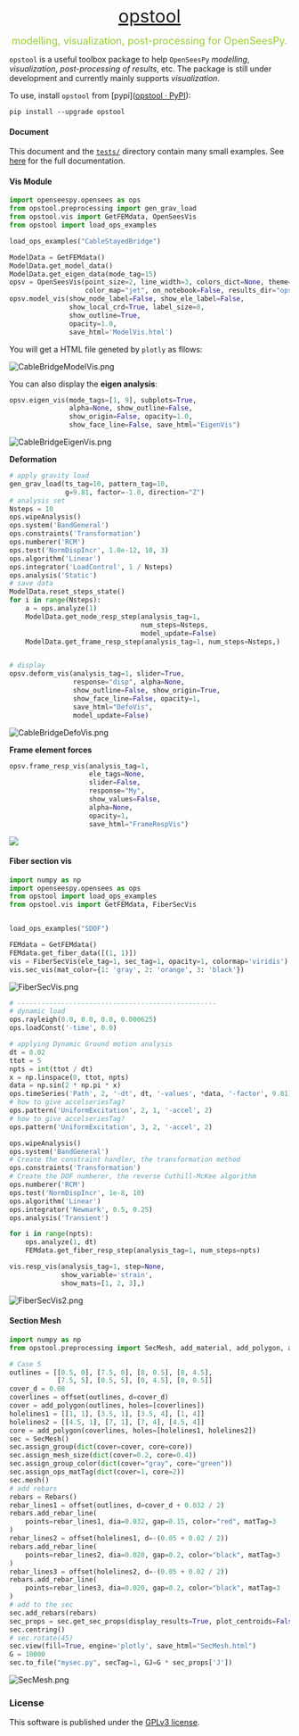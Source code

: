 <p align="center">
  <font size=6><a href="https://github.com/yexiang1992/opstool">opstool</a></font>
  <p align="center"><font size=4 color=YellowGreen>modelling, visualization, post-processing for OpenSeesPy.</font></p>
</p>

``opstool`` is a useful toolbox package to help ``OpenSeesPy`` *modelling*, *visualization*, *post-processing of results*, etc. The package is still under development and currently mainly supports *visualization*.

To use, install `opstool` from [pypi]([opstool · PyPI](https://pypi.org/project/opstool/)):

```
pip install --upgrade opstool
```

#### Document

This document and the [`tests/`](https://github.com/yexiang1992/opstool/tree/master/tests)
directory contain many small examples. See
[here]() for the full documentation.

#### Vis Module

```python
import openseespy.opensees as ops
from opstool.preprocessing import gen_grav_load
from opstool.vis import GetFEMdata, OpenSeesVis
from opstool import load_ops_examples

load_ops_examples("CableStayedBridge")
```

```python
ModelData = GetFEMdata()
ModelData.get_model_data()
ModelData.get_eigen_data(mode_tag=15)
opsv = OpenSeesVis(point_size=2, line_width=3, colors_dict=None, theme="plotly",
                   color_map="jet", on_notebook=False, results_dir="opstool_output")
opsv.model_vis(show_node_label=False, show_ele_label=False,
               show_local_crd=True, label_size=8,
               show_outline=True,
               opacity=1.0,
               save_html='ModelVis.html')
```

You will get a HTML file geneted by ``plotly``  as fllows:

![CableBridgeModelVis.png](https://s2.loli.net/2022/12/02/iPhmRDaO83AVkbv.png)

You can also display the **eigen analysis**:

<!--pytest-codeblocks:skip-->

```python
opsv.eigen_vis(mode_tags=[1, 9], subplots=True,
               alpha=None, show_outline=False,
               show_origin=False, opacity=1.0,
               show_face_line=False, save_html="EigenVis")
```

![CableBridgeEigenVis.png](https://s2.loli.net/2022/12/02/3UzvQldb8CSIYJw.png)

**Deformation**

```python
# apply gravity load
gen_grav_load(ts_tag=10, pattern_tag=10,
              g=9.81, factor=-1.0, direction="Z")
# analysis set
Nsteps = 10
ops.wipeAnalysis()
ops.system('BandGeneral')
ops.constraints('Transformation')
ops.numberer('RCM')
ops.test('NormDispIncr', 1.0e-12, 10, 3)
ops.algorithm('Linear')
ops.integrator('LoadControl', 1 / Nsteps)
ops.analysis('Static')
# save data
ModelData.reset_steps_state()
for i in range(Nsteps):
    a = ops.analyze(1)
    ModelData.get_node_resp_step(analysis_tag=1,
                                 num_steps=Nsteps,
                                 model_update=False)
    ModelData.get_frame_resp_step(analysis_tag=1, num_steps=Nsteps,)


# display
opsv.deform_vis(analysis_tag=1, slider=True,
                response="disp", alpha=None,
                show_outline=False, show_origin=True,
                show_face_line=False, opacity=1,
                save_html="DefoVis",
                model_update=False)
```

![CableBridgeDefoVis.png](https://s2.loli.net/2022/12/02/qV2XzOkiMQTRl5D.png)

**Frame element forces**

```python
opsv.frame_resp_vis(analysis_tag=1,
                    ele_tags=None,
                    slider=False,
                    response="My",
                    show_values=False,
                    alpha=None,
                    opacity=1,
                    save_html="FrameRespVis")
```

![](https://s2.loli.net/2022/12/02/5rWeYB6Uw4Si31d.png)

#### Fiber section vis

```python
import numpy as np
import openseespy.opensees as ops
from opstool import load_ops_examples
from opstool.vis import GetFEMdata, FiberSecVis


load_ops_examples("SDOF")

FEMdata = GetFEMdata()
FEMdata.get_fiber_data([(1, 1)])
vis = FiberSecVis(ele_tag=1, sec_tag=1, opacity=1, colormap='viridis')
vis.sec_vis(mat_color={1: 'gray', 2: 'orange', 3: 'black'})
```

![FiberSecVis.png](https://s2.loli.net/2022/12/03/jwvVecT3GCWbdBI.png)

```python
# --------------------------------------------------
# dynamic load
ops.rayleigh(0.0, 0.0, 0.0, 0.000625)
ops.loadConst('-time', 0.0)

# applying Dynamic Ground motion analysis
dt = 0.02
ttot = 5
npts = int(ttot / dt)
x = np.linspace(0, ttot, npts)
data = np.sin(2 * np.pi * x)
ops.timeSeries('Path', 2, '-dt', dt, '-values', *data, '-factor', 9.81)
# how to give accelseriesTag?
ops.pattern('UniformExcitation', 2, 1, '-accel', 2)
# how to give accelseriesTag?
ops.pattern('UniformExcitation', 3, 2, '-accel', 2)

ops.wipeAnalysis()
ops.system('BandGeneral')
# Create the constraint handler, the transformation method
ops.constraints('Transformation')
# Create the DOF numberer, the reverse Cuthill-McKee algorithm
ops.numberer('RCM')
ops.test('NormDispIncr', 1e-8, 10)
ops.algorithm('Linear')
ops.integrator('Newmark', 0.5, 0.25)
ops.analysis('Transient')

for i in range(npts):
    ops.analyze(1, dt)
    FEMdata.get_fiber_resp_step(analysis_tag=1, num_steps=npts)

vis.resp_vis(analysis_tag=1, step=None,
             show_variable='strain',
             show_mats=[1, 2, 3],)
```

![FiberSecVis2.png](https://s2.loli.net/2022/12/03/NQ5VOA6iUFtY9af.png)

#### Section Mesh

```python
import numpy as np
from opstool.preprocessing import SecMesh, add_material, add_polygon, add_circle, offset, Rebars
```

```python
# Case 5
outlines = [[0.5, 0], [7.5, 0], [8, 0.5], [8, 4.5],
            [7.5, 5], [0.5, 5], [0, 4.5], [0, 0.5]]
cover_d = 0.08
coverlines = offset(outlines, d=cover_d)
cover = add_polygon(outlines, holes=[coverlines])
holelines1 = [[1, 1], [3.5, 1], [3.5, 4], [1, 4]]
holelines2 = [[4.5, 1], [7, 1], [7, 4], [4.5, 4]]
core = add_polygon(coverlines, holes=[holelines1, holelines2])
sec = SecMesh()
sec.assign_group(dict(cover=cover, core=core))
sec.assign_mesh_size(dict(cover=0.2, core=0.4))
sec.assign_group_color(dict(cover="gray", core="green"))
sec.assign_ops_matTag(dict(cover=1, core=2))
sec.mesh()
# add rebars
rebars = Rebars()
rebar_lines1 = offset(outlines, d=cover_d + 0.032 / 2)
rebars.add_rebar_line(
    points=rebar_lines1, dia=0.032, gap=0.15, color="red", matTag=3
)
rebar_lines2 = offset(holelines1, d=-(0.05 + 0.02 / 2))
rebars.add_rebar_line(
    points=rebar_lines2, dia=0.020, gap=0.2, color="black", matTag=3
)
rebar_lines3 = offset(holelines2, d=-(0.05 + 0.02 / 2))
rebars.add_rebar_line(
    points=rebar_lines3, dia=0.020, gap=0.2, color="black", matTag=3
)
# add to the sec
sec.add_rebars(rebars)
sec_props = sec.get_sec_props(display_results=True, plot_centroids=False)
sec.centring()
# sec.rotate(45)
sec.view(fill=True, engine='plotly', save_html="SecMesh.html")
G = 10000
sec.to_file("mysec.py", secTag=1, GJ=G * sec_props['J'])
```

![SecMesh.png](https://s2.loli.net/2022/12/03/Jla3yTh1QxVZ9pk.png) 

### License

This software is published under the [GPLv3 license](https://www.gnu.org/licenses/gpl-3.0.en.html).
